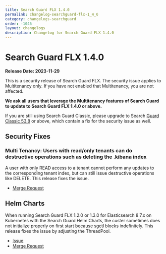 ```yaml
---
title: Search Guard FLX 1.4.0
permalink: changelog-searchguard-flx-1_4_0
category: changelogs-searchguard
order: -1045
layout: changelogs
description: Changelog for Search Guard FLX 1.4.0
---
```


<!--- Copyright 2024 floragunn GmbH -->

# Search Guard FLX 1.4.0

**Release Date: 2023-11-29**

This is a security release of Search Guard FLX. The security issue applies to Multitenancy only. 
If you have not enabled that Multitenancy, you are not affected.

**We ask all users that leverage the Multitenancy features of Search Guard to update to Search Guard FLX 1.4.0 or above.** 

If you are still using Search Guard Classic, please upgrade to Search [Guard Classic 53.8](changelog-searchguard-7x-53_8_0) or above, which contain
a fix for the security issue as well.

## Security Fixes

### Multi Tenancy: Users with read/only tenants can do destructive operations such as deleting the .kibana index

A user with only READ access to a tenant cannot perform any updates to the corresponding tenant index, but can still issue destructive operations like DELETE. 
This release fixes the issue.

* [Merge Request](https://git.floragunn.com/search-guard/search-guard-suite-enterprise/-/merge_requests/570)

## Helm Charts

When running Search Guard FLX 1.2.0 or 1.3.0 for Elasticsearch 8.7.x on Kubernetes with the Search Guard Helm Charts,
the custer sometimes does not initialize properly on first start because sgctl blocks indefinitely. This release fixes the issue
by adjusting the ThreadPool.

* [Issue](https://git.floragunn.com/search-guard/search-guard-suite-enterprise/-/issues/255)
* [Merge Request](https://git.floragunn.com/search-guard/search-guard-suite-enterprise/-/merge_requests/547)